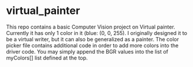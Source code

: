 # virtual_painter
This repo contains a basic Computer Vision project on Virtual painter. Currently it has only 1 color in it (blue: (0, 0, 255). I originally designed it to be a virtual writer, but it can also be generalized as a painter.
The color picker file contains additional code in order to add more colors into the driver code.
You may simply append the BGR values into the list of myColors[] list defined at the top.
